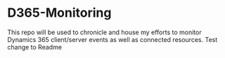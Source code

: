 # D365-Monitoring
This repo will be used to chronicle and house my efforts to monitor Dynamics 365 client/server events as well as connected resources.
Test change to Readme
